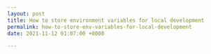 ```yaml
---
layout: post
title: How to store environment variables for local development
permalink: how-to-store-env-variables-for-local-development
date: 2021-11-12 01:07:00 +0000

---
```

